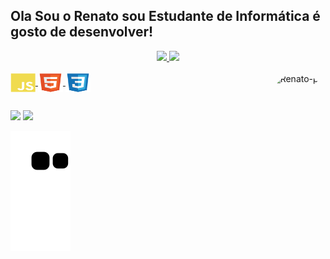 ## Ola Sou o Renato sou Estudante de Informática é gosto de desenvolver!
<div align="center">
  <a href="https://github.com/renatochaves1999">
  <img height="180em" src="https://github-readme-stats.vercel.app/api?username=renatochaves1999&show_icons=true&theme=tokyonight&include_all_commits=true&count_private=true"/>
  <img height="180em" src="https://github-readme-stats.vercel.app/api/top-langs/?username=renatochaves1999&layout=compact&langs_count=7&theme=tokyonight"/>
</div>
<div style="display: inline_block"><br>
  <img align="center" alt="Renato-Js" height="30" width="40" src="https://raw.githubusercontent.com/devicons/devicon/master/icons/javascript/javascript-plain.svg">
  <img align="center" alt="Renato-HTML" height="30" width="40" src="https://raw.githubusercontent.com/devicons/devicon/master/icons/html5/html5-original.svg">
  <img align="center" alt="Renato-CSS" height="30" width="40" src="https://raw.githubusercontent.com/devicons/devicon/master/icons/css3/css3-original.svg">
  <img align="right" alt="Renato-pic" height="150" style="border-radius:50px;" src="https://instagram.fopo3-2.fna.fbcdn.net/v/t51.2885-19/301131799_608894850589632_2261794294113073152_n.jpg?stp=dst-jpg_s150x150&_nc_ht=instagram.fopo3-2.fna.fbcdn.net&_nc_cat=100&_nc_ohc=2M-Z0g_nt0UAX-I8yhb&edm=AOQ1c0wBAAAA&ccb=7-5&oh=00_AT8l4Ja1KBd1ZZIixtx2AvZNN09tIkpXmbCC6j-neWGZGA&oe=635E010E&_nc_sid=8fd12b"">
</div>
  
  ##
 
<div> 
  <a href = "mailto:renatochaves1999@outlook.com"><img src="https://img.shields.io/badge/-Gmail-%23333?style=for-the-badge&logo=gmail&logoColor=white" target="_blank"></a>
  <a href="#" target="_blank"><img src="https://img.shields.io/badge/-LinkedIn-%230077B5?style=for-the-badge&logo=linkedin&logoColor=white" target="_blank"></a> 
 
  ![Snake animation](https://github.com/renatochaves1999/renatochaves1999/blob/output/github-contribution-grid-snake.svg)
 
</div>

  
  
  
  
  
  
